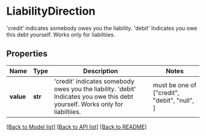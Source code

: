 # LiabilityDirection

'credit' indicates somebody owes you the liability. 'debit' Indicates you owe this debt yourself. Works only for liabiltiies.

## Properties
Name | Type | Description | Notes
------------ | ------------- | ------------- | -------------
**value** | **str** | &#39;credit&#39; indicates somebody owes you the liability. &#39;debit&#39; Indicates you owe this debt yourself. Works only for liabiltiies. |  must be one of ["credit", "debit", "null", ]

[[Back to Model list]](../README.md#documentation-for-models) [[Back to API list]](../README.md#documentation-for-api-endpoints) [[Back to README]](../README.md)


